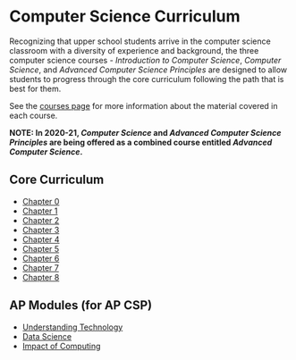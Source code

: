 # Computer Science Curriculum

Recognizing that upper school students arrive in the computer science classroom with a diversity of experience and background, the three computer science courses - _Introduction to Computer Science_, _Computer Science_, and _Advanced Computer Science Principles_ are designed to allow students to progress through the core curriculum following the path that is best for them. 

See the [courses page](courses) for more information about the material covered in each course.

**NOTE: In 2020-21, _Computer Science_ and _Advanced Computer Science Principles_ are being offered as a combined course entitled _Advanced Computer Science_.**

## Core Curriculum

* [Chapter 0](0)
* [Chapter 1](1)
* [Chapter 2](2)
* [Chapter 3](3)
* [Chapter 4](4)
* [Chapter 5](5)
* [Chapter 6](6)
* [Chapter 7](7)
* [Chapter 8](8)

## AP Modules (for AP CSP)

* [Understanding Technology](understanding_technology)
* [Data Science](data_science)
* [Impact of Computing](impact_of_computing)
